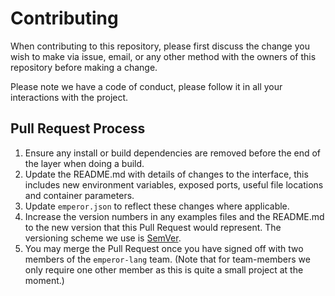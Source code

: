 # Contributing

When contributing to this repository, please first discuss the change you wish to make via issue, email, or any other method with the owners of this repository before making a change.

Please note we have a code of conduct, please follow it in all your interactions with the project.

## Pull Request Process

1. Ensure any install or build dependencies are removed before the end of the layer when doing a build.
2. Update the README.md with details of changes to the interface, this includes new environment variables, exposed ports, useful file locations and container parameters.
3. Update `emperor.json` to reflect these changes where applicable.
4. Increase the version numbers in any examples files and the README.md to the new version that this Pull Request would represent. The versioning scheme we use is [SemVer](http://semver.org/).
5. You may merge the Pull Request once you have signed off with two members of the `emperor-lang` team. (Note that for team-members we only require one other member as this is quite a small project at the moment.)
<!-- 5. You may merge the Pull Request in once you have the sign-off of two other developers, or if you do not have permission to do that, you may request the second reviewer to merge it for you. -->

